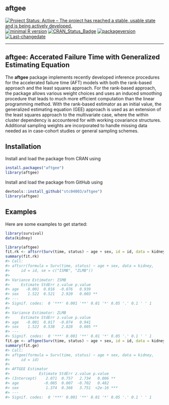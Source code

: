 **aftgee**
----------

[![Project Status: Active – The project has reached a stable, usable state and is being actively developed.](http://www.repostatus.org/badges/latest/active.svg)](http://www.repostatus.org/#active) [![minimal R version](https://img.shields.io/badge/R%3E%3D-3.4.0-6666ff.svg)](https://cran.r-project.org/) [![CRAN\_Status\_Badge](http://www.r-pkg.org/badges/version/aftgee)](https://cran.r-project.org/package=aftgee) [![packageversion](https://img.shields.io/badge/Package%20version-1.1.3-orange.svg?style=flat-square)](commits/master) [![Last-changedate](https://img.shields.io/badge/last%20change-2018--06--30-yellowgreen.svg)](/commits/master)

------------------------------------------------------------------------

aftgee: Accerated Failure Time with Generalized Estimating Equation
-------------------------------------------------------------------

The **aftgee** package implements recently developed inference procedures for the accelerated failure time (AFT) models with both the rank-based approach and the least squares approach. For the rank-based approach, the package allows various weight choices and uses an induced smoothing procedure that leads to much more efficient computation than the linear programming method. With the rank-based estimator as an initial value, the generalized estimating equation (GEE) approach is used as an extension of the least squares approach to the multivariate case, where the within cluster dependency is accountered for with working covariance structures. Additional sampling weights are incorporated to handle missing data needed as in case-cohort studies or general sampling schemes.

Installation
------------

Install and load the package from CRAN using

``` r
install.packages("aftgee")
library(aftgee)
```

Install and load the package from GitHub using

``` r
devtools::install_github("stc04003/aftgee")
library(aftgee)
```

Examples
--------

Here are some examples to get started:

``` r
library(survival)
data(kidney)

library(aftgee)
fit.rk <- aftsrr(Surv(time, status) ~ age + sex, id = id, data = kidney, se = c("ISMB", "ZLMB"))
summary(fit.rk)
#> Call:
#> aftsrr(formula = Surv(time, status) ~ age + sex, data = kidney, 
#>     id = id, se = c("ISMB", "ZLMB"))
#> 
#> Variance Estimator: ISMB
#>     Estimate StdErr z.value p.value   
#> age   -0.001  0.016  -0.076   0.939   
#> sex    1.522  0.521   2.920   0.003 **
#> ---
#> Signif. codes:  0 '***' 0.001 '**' 0.01 '*' 0.05 '.' 0.1 ' ' 1
#> 
#> Variance Estimator: ZLMB
#>     Estimate StdErr z.value p.value   
#> age   -0.001  0.017  -0.074   0.941   
#> sex    1.522  0.538   2.828   0.005 **
#> ---
#> Signif. codes:  0 '***' 0.001 '**' 0.01 '*' 0.05 '.' 0.1 ' ' 1
fit.ge <- aftgee(Surv(time, status) ~ age + sex, id = id, data = kidney)
summary(fit.ge)
#> Call:
#> aftgee(formula = Surv(time, status) ~ age + sex, data = kidney, 
#>     id = id)
#> 
#> AFTGEE Estimator
#>             Estimate StdErr z.value p.value    
#> (Intercept)    2.071  0.757   2.734   0.006 ** 
#> age           -0.005  0.007  -0.702   0.482    
#> sex            1.374  0.366   3.751  <2e-16 ***
#> ---
#> Signif. codes:  0 '***' 0.001 '**' 0.01 '*' 0.05 '.' 0.1 ' ' 1
```
